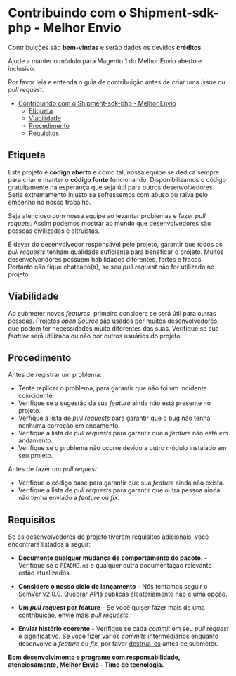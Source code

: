 # Contribuindo com o Shipment-sdk-php - Melhor Envio

Contribuições são **bem-vindas** e serão dados os devidos **créditos**.

Ajude a manter o módulo para Magento 1 do Melhor Envio aberto e inclusivo.

Por favor leia e entenda o guia de contribuição antes de criar uma *issue* ou *pull request*.

- [Contribuindo com o Shipment-sdk-php - Melhor Envio](#contribuindo-com-o-shipment-sdk-php---melhor-envio)
  - [Etiqueta](#etiqueta)
  - [Viabilidade](#viabilidade)
  - [Procedimento](#procedimento)
  - [Requisitos](#requisitos)

## Etiqueta

Este projeto é **código aberto** e como tal, nossa equipe se dedica sempre para criar e manter o **código fonte** funcionando. Disponibilizamos o código gratuitamente na esperança que seja útil para outros desenvolvedores. Seria extremamento injusto se sofressemos com abuso ou raiva pelo empenho no nosso trabalho.

Seja atencioso com nossa equipe ao levantar problemas e fazer *pull requets*. Assim podemos mostrar ao mundo que desenvolvedores são pessoas civilizadas e altruístas.

É dever do desenvolvedor responsável pelo projeto, garantir que todos os *pull requests* tenham qualidade suficiente para beneficar o projeto. Muitos desenvolvendores possuem habilidades diferentes, fortes e fracas. Portanto não fique chateado(a), se seu *pull request* não for utilizado no projeto.

## Viabilidade

Ao submeter novas *features*, primeiro considere se será útil para outras pessoas. Projetos *open Source*  são usados por muitos desenvolvedores, que podem ter necessidades muito diferentes das suas. Verifique se sua *feature* será utilizada ou não por outros usuários do projeto.

## Procedimento

Antes de registrar um problema: 

- Tente replicar o problema, para garantir que não foi um incidente coincidente.
- Verifique se a sugestão da sua *feature* ainda não está presente no projeto.
- Verfique a lista de *pull requests* para garantir que o bug não tenha nenhuma correção em andamento.
- Verifique a lista de *pull requests* para garantir que a *feature* não está em andamento.
- Verifique se o problema não ocorre devido a outro módulo instalado em seu projeto.

Antes de fazer um *pull request*:

- Verifique o código base para garantir que sua *feature* ainda não exista.
- Verifique a lista de *pull requests* para garantir que outra pessoa ainda não tenha enviado a *feature* ou *fix*.

## Requisitos

Se os desenvolvedores do projeto tiverem requisitos adicionais, você encontrará listados a seguir: 

- **Documente qualquer mudança de comportamento do pacote.** - Verifique se o `README.md`  e qualquer outra documentação relevante estão atualizados.

- **Considere o nosso ciclo de lançamento** - Nós tentamos seguir o  [SemVer v2.0.0](https://semver.org/). Quebrar APIs públicas aleatóriamente não é uma opção.

- **Um *pull request* por feature** - Se você quiser fazer mais de uma contribuição, envie mais *pull requests*.

- **Enviar histório coerente** - Verifique se cada *commit* em seu *pull request* é significativo. Se você fizer vários *commits* intermediários enquanto desenvolve a *feature* ou *fix*, por favor [destrua-os](https://www.git-scm.com/book/en/v2/Git-Tools-Rewriting-History#Changing-Multiple-Commit-Messages) antes de submeter.

**Bom desenvolvimento e programe com responsabilidade, atenciosamente, Melhor Envio - Time de tecnologia.**
